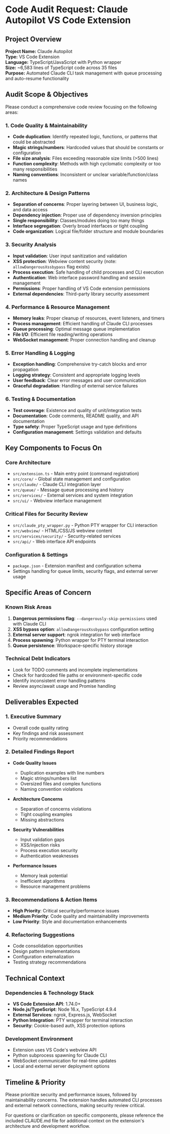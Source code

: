 # Code Audit Request: Claude Autopilot VS Code Extension

## Project Overview

**Project Name:** Claude Autopilot  
**Type:** VS Code Extension  
**Language:** TypeScript/JavaScript with Python wrapper  
**Size:** ~6,583 lines of TypeScript code across 35 files  
**Purpose:** Automated Claude CLI task management with queue processing and auto-resume functionality

## Audit Scope & Objectives

Please conduct a comprehensive code review focusing on the following areas:

### 1. Code Quality & Maintainability
- **Code duplication**: Identify repeated logic, functions, or patterns that could be abstracted
- **Magic strings/numbers**: Hardcoded values that should be constants or configuration
- **File size analysis**: Files exceeding reasonable size limits (>500 lines)
- **Function complexity**: Methods with high cyclomatic complexity or too many responsibilities
- **Naming conventions**: Inconsistent or unclear variable/function/class names

### 2. Architecture & Design Patterns
- **Separation of concerns**: Proper layering between UI, business logic, and data access
- **Dependency injection**: Proper use of dependency inversion principles
- **Single responsibility**: Classes/modules doing too many things
- **Interface segregation**: Overly broad interfaces or tight coupling
- **Code organization**: Logical file/folder structure and module boundaries

### 3. Security Analysis
- **Input validation**: User input sanitization and validation
- **XSS protection**: Webview content security (note: `allowDangerousXssbypass` flag exists)
- **Process execution**: Safe handling of child processes and CLI execution
- **Authentication**: Web interface password handling and session management
- **Permissions**: Proper handling of VS Code extension permissions
- **External dependencies**: Third-party library security assessment

### 4. Performance & Resource Management
- **Memory leaks**: Proper cleanup of resources, event listeners, and timers
- **Process management**: Efficient handling of Claude CLI processes
- **Queue processing**: Optimal message queue implementation
- **File I/O**: Efficient file reading/writing operations
- **WebSocket management**: Proper connection handling and cleanup

### 5. Error Handling & Logging
- **Exception handling**: Comprehensive try-catch blocks and error propagation
- **Logging strategy**: Consistent and appropriate logging levels
- **User feedback**: Clear error messages and user communication
- **Graceful degradation**: Handling of external service failures

### 6. Testing & Documentation
- **Test coverage**: Existence and quality of unit/integration tests
- **Documentation**: Code comments, README quality, and API documentation
- **Type safety**: Proper TypeScript usage and type definitions
- **Configuration management**: Settings validation and defaults

## Key Components to Focus On

### Core Architecture
- `src/extension.ts` - Main entry point (command registration)
- `src/core/` - Global state management and configuration
- `src/claude/` - Claude CLI integration layer
- `src/queue/` - Message queue processing and history
- `src/services/` - External services and system integration
- `src/ui/` - Webview interface management

### Critical Files for Security Review
- `src/claude_pty_wrapper.py` - Python PTY wrapper for CLI interaction
- `src/webview/` - HTML/CSS/JS webview content
- `src/services/security/` - Security-related services
- `src/api/` - Web interface API endpoints

### Configuration & Settings
- `package.json` - Extension manifest and configuration schema
- Settings handling for queue limits, security flags, and external server usage

## Specific Areas of Concern

### Known Risk Areas
1. **Dangerous permissions flag**: `--dangerously-skip-permissions` used with Claude CLI
2. **XSS bypass option**: `allowDangerousXssbypass` configuration setting
3. **External server support**: ngrok integration for web interface
4. **Process spawning**: Python wrapper for PTY terminal interaction
5. **Queue persistence**: Workspace-specific history storage

### Technical Debt Indicators
- Look for TODO comments and incomplete implementations
- Check for hardcoded file paths or environment-specific code
- Identify inconsistent error handling patterns
- Review async/await usage and Promise handling

## Deliverables Expected

### 1. Executive Summary
- Overall code quality rating
- Key findings and risk assessment
- Priority recommendations

### 2. Detailed Findings Report
- **Code Quality Issues**
  - Duplication examples with line numbers
  - Magic strings/numbers list
  - Oversized files and complex functions
  - Naming convention violations

- **Architecture Concerns**
  - Separation of concerns violations
  - Tight coupling examples
  - Missing abstractions

- **Security Vulnerabilities**
  - Input validation gaps
  - XSS/injection risks
  - Process execution security
  - Authentication weaknesses

- **Performance Issues**
  - Memory leak potential
  - Inefficient algorithms
  - Resource management problems

### 3. Recommendations & Action Items
- **High Priority**: Critical security/performance issues
- **Medium Priority**: Code quality and maintainability improvements
- **Low Priority**: Style and documentation enhancements

### 4. Refactoring Suggestions
- Code consolidation opportunities
- Design pattern implementations
- Configuration externalization
- Testing strategy recommendations

## Technical Context

### Dependencies & Technology Stack
- **VS Code Extension API**: 1.74.0+
- **Node.js/TypeScript**: Node 16.x, TypeScript 4.9.4
- **External Services**: ngrok, Express.js, WebSocket
- **Python Integration**: PTY wrapper for terminal interaction
- **Security**: Cookie-based auth, XSS protection options

### Development Environment
- Extension uses VS Code's webview API
- Python subprocess spawning for Claude CLI
- WebSocket communication for real-time updates
- Local and external server deployment options

## Timeline & Priority

Please prioritize security and performance issues, followed by maintainability concerns. The extension handles automated CLI processes and external network connections, making security review critical.

For questions or clarification on specific components, please reference the included CLAUDE.md file for additional context on the extension's architecture and development workflow.